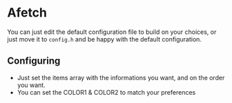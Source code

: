 # Afetch

You can just edit the default configuration file to build on your choices, or
just move it to `config.h` and be happy with the default configuration.

## Configuring
  - Just set the items array with the informations you want, and on the order you
    want.
  - You can set the COLOR1 & COLOR2 to match your preferences